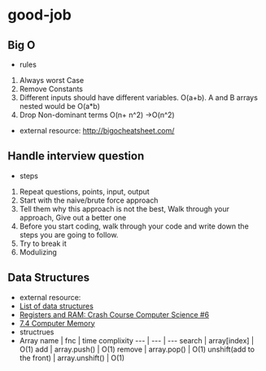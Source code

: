 # good-job

## Big O

- rules
 1. Always worst Case
 2. Remove Constants
 3. Different inputs should have different variables. O(a+b). A and B arrays nested would be O(a*b)
 4. Drop Non-dominant terms O(n+ n^2) ->O(n^2)
- external resource: http://bigocheatsheet.com/

## Handle interview question

- steps
1. Repeat questions, points, input, output
2. Start with the naive/brute force approach
3. Tell them why this approach is not the best, Walk through your approach, Give out a better one
4. Before you start coding, walk through your code and write down the steps you are going to follow.
5. Try to break it
6. Modulizing

## Data Structures

- external resource:
 - [List of data structures](https://en.wikipedia.org/wiki/List_of_data_structures)
 - [Registers and RAM: Crash Course Computer Science #6](https://www.youtube.com/watch?v=fpnE6UAfbtU)
 - [7.4 Computer Memory](http://statmath.wu.ac.at/courses/data-analysis/itdtHTML/node55.html)
- structrues
 - Array
 name | fnc | time complixity
 --- | --- | ---
 search |  array[index] |  O(1)
 add    |  array.push()  |  O(1)
 remove |  array.pop()   | O(1)
 unshift(add to the front) |  array.unshift() | O(1)